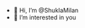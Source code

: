 - 👋 Hi, I’m @ShuklaMilan
- 👀 I’m interested in you

<!---
ShuklaMilan/ShuklaMilan is a ✨ special ✨ repository because its `README.md` (this file) appears on your GitHub profile.
You can click the Preview link to take a look at your changes.
--->

